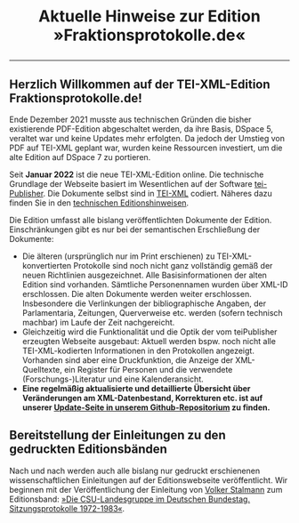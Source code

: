 # <p style="text-align: center;">Aktuelle Hinweise zur Edition »Fraktionsprotokolle.de«</p>

------



## Herzlich Willkommen auf der TEI-XML-Edition Fraktionsprotokolle.de!

Ende Dezember 2021 musste aus technischen Gründen die bisher existierende PDF-Edition abgeschaltet werden, da ihre Basis, DSpace 5, veraltet war und keine Updates mehr erfolgten. Da jedoch der Umstieg von PDF auf TEI-XML geplant war, wurden keine Ressourcen investiert, um die alte Edition auf DSpace 7 zu portieren.

Seit **Januar 2022** ist die neue TEI-XML-Edition online. Die technische Grundlage der Webseite basiert im Wesentlichen auf der Software [tei-Publisher](https://teipublisher.com/index.html). Die Dokumente selbst sind in [TEI-XML](https://tei-c.org/) codiert. Näheres dazu finden Sie in den [technischen Editionshinweisen](https://fraktionsprotokolle.de/editionshinweise.html).

Die Edition umfasst alle bislang veröffentlichten Dokumente der Edition. Einschränkungen gibt es nur bei der semantischen Erschließung der Dokumente:

- Die älteren (ursprünglich nur im Print erschienen) zu TEI-XML-konvertierten Protokolle sind noch nicht ganz vollständig gemäß der neuen Richtlinien ausgezeichnet. Alle Basisinformationen der alten Edition sind vorhanden. Sämtliche Personennamen wurden über XML-ID erschlossen. Die alten Dokumente werden weiter erschlossen. Insbesondere die Verlinkungen der bibliographische Angaben, der Parlamentaria, Zeitungen, Querverweise etc. werden (sofern technisch machbar) im Laufe der Zeit nachgereicht.
- Gleichzeitig wird die Funktionalität und die Optik der vom teiPublisher erzeugten Webseite ausgebaut: Aktuell werden bspw. noch nicht alle TEI-XML-kodierten Informationen in den Protokollen angezeigt. Vorhanden sind aber eine Druckfunktion, die Anzeige der XML-Quelltexte, ein Register für Personen und die verwendete (Forschungs-)Literatur und eine Kalenderansicht.
- **Eine regelmäßig aktualisierte und detaillierte Übersicht über Veränderungen am XML-Datenbestand, Korrekturen etc. ist auf unserer [Update-Seite in unserem Github-Repositorium](https://github.com/Fraktionsprotokolle-de/fraktionsprotokolle_web/blob/main/Updates.md) zu finden.**



## Bereitstellung der Einleitungen zu den gedruckten Editionsbänden

Nach und nach werden auch alle bislang nur gedruckt erschienenen wissenschaftlichen Einleitungen auf der Editionswebseite veröffentlicht. Wir beginnen mit der Veröffentlichung der Einleitung von [Volker Stalmann](https://kgparl.de/personen/volker-stalmann/) zum Editionsband: [»Die CSU-Landesgruppe im Deutschen Bundestag. Sitzungsprotokolle 1972-1983«](https://kgparl.de/publikationen/die-csu-landesgruppe-im-deutschen-bundestag-sitzungsprotokolle-1972-1983/).



